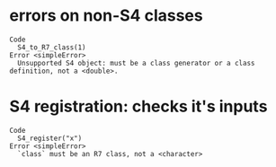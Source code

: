 # errors on non-S4 classes

    Code
      S4_to_R7_class(1)
    Error <simpleError>
      Unsupported S4 object: must be a class generator or a class definition, not a <double>.

# S4 registration: checks it's inputs

    Code
      S4_register("x")
    Error <simpleError>
      `class` must be an R7 class, not a <character>

